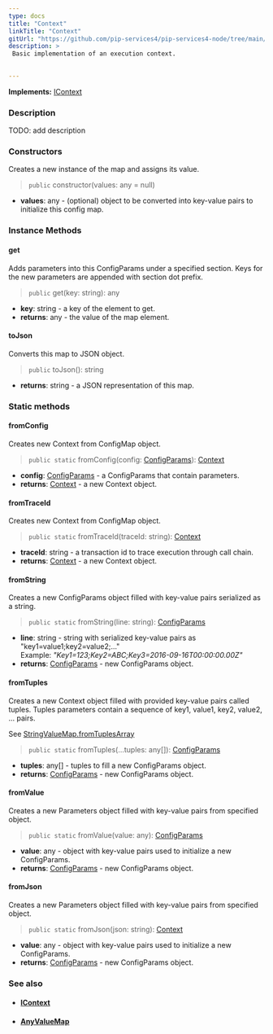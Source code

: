 ```yaml
---
type: docs
title: "Context"
linkTitle: "Context"
gitUrl: "https://github.com/pip-services4/pip-services4-node/tree/main/pip-services4-components-node"
description: > 
 Basic implementation of an execution context.

  
---
```


**Implements:** [IContext](../icontext)

### Description
TODO: add description


### Constructors
Creates a new instance of the map and assigns its value.

> `public` constructor(values: any = null)

- **values**: any - (optional) object to be converted into key-value pairs to initialize this config map.

### Instance Methods  

#### get
Adds parameters into this ConfigParams under a specified section.
Keys for the new parameters are appended with section dot prefix.

> `public` get(key: string): any

- **key**: string - a key of the element to get.
- **returns**: any - the value of the map element.


#### toJson
Converts this map to JSON object.

> `public` toJson(): string

- **returns**: string - a JSON representation of this map.

### Static methods   

#### fromConfig
Creates new Context from ConfigMap object.

> `public static` fromConfig(config: [ConfigParams](../../config/config_params)): [Context]()

- **config**: [ConfigParams](../../config/config_params) - a ConfigParams that contain parameters.
- **returns**: [Context]() - a new Context object.

#### fromTraceId
Creates new Context from ConfigMap object.

> `public static` fromTraceId(traceId: string): [Context]()

- **traceId**: string - a transaction id to trace execution through call chain.
- **returns**: [Context]() - a new Context object.

#### fromString
Creates a new ConfigParams object filled with key-value pairs serialized as a string.

> `public static` fromString(line: string): [ConfigParams](../../config/config_params)

- **line**: string - string with serialized key-value pairs as "key1=value1;key2=value2;..."  
Example: *"Key1=123;Key2=ABC;Key3=2016-09-16T00:00:00.00Z"*
- **returns**: [ConfigParams](../../config/config_params) - new ConfigParams object.

#### fromTuples
Creates a new Context object filled with provided key-value pairs called tuples.
Tuples parameters contain a sequence of key1, value1, key2, value2, ... pairs.

See [StringValueMap.fromTuplesArray](../../..commons/data/string_value_map/#fromtuplesarray)

> `public static` fromTuples(...tuples: any[]): [ConfigParams](../../config/config_params)

- **tuples**: any[] - tuples to fill a new ConfigParams object.
- **returns**: [ConfigParams](../../config/config_params) - new ConfigParams object.


#### fromValue
Creates a new Parameters object filled with key-value pairs from specified object.

> `public static` fromValue(value: any): [ConfigParams](../../config/config_params)

- **value**: any - object with key-value pairs used to initialize a new ConfigParams.
- **returns**: [ConfigParams](../../config/config_params) - new ConfigParams object.

#### fromJson
Creates a new Parameters object filled with key-value pairs from specified object.

> `public static` fromJson(json: string): [Context]()

- **value**: any - object with key-value pairs used to initialize a new ConfigParams.
- **returns**: [ConfigParams](../../config/config_params) - new ConfigParams object.


### See also
- #### [IContext](../icontext)
- #### [AnyValueMap](../../../commons/data/any_value_map)
